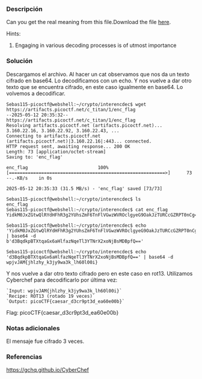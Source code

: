### Descripción
Can you get the real meaning from this file.Download the file [here](https://artifacts.picoctf.net/c_titan/1/enc_flag).

Hints:
1. Engaging in various decoding processes is of utmost importance

### Solución
Descargamos el archivo.
Al hacer un cat observamos que nos da un texto cifrado en base64.
Lo decodificamos con un echo.
Y nos vuelve a dar otro texto que se encuentra cifrado, en este caso igualmente en base64.
Lo volvemos a decodificar.
```
Sebas115-picoctf@webshell:~/crypto/interencdec$ wget https://artifacts.picoctf.net/c_titan/1/enc_flag
--2025-05-12 20:35:32--  https://artifacts.picoctf.net/c_titan/1/enc_flag
Resolving artifacts.picoctf.net (artifacts.picoctf.net)... 3.160.22.16, 3.160.22.92, 3.160.22.43, ...
Connecting to artifacts.picoctf.net (artifacts.picoctf.net)|3.160.22.16|:443... connected.
HTTP request sent, awaiting response... 200 OK
Length: 73 [application/octet-stream]
Saving to: 'enc_flag'

enc_flag                          100%[==========================================================>]      73  --.-KB/s    in 0s      

2025-05-12 20:35:33 (31.5 MB/s) - 'enc_flag' saved [73/73]

Sebas115-picoctf@webshell:~/crypto/interencdec$ ls
enc_flag
Sebas115-picoctf@webshell:~/crypto/interencdec$ cat enc_flag 
YidkM0JxZGtwQlRYdHFhR3g2YUhsZmF6TnFlVGwzWVROclgyeG9OakJzTURCcGZRPT0nCg==

Sebas115-picoctf@webshell:~/crypto/interencdec$ echo 'YidkM0JxZGtwQlRYdHFhR3g2YUhsZmF6TnFlVGwzWVROclgyeG9OakJzTURCcGZRPT0nCg==' | base64 -d
b'd3BqdkpBTXtqaGx6aHlfazNqeTl3YTNrX2xoNjBsMDBpfQ=='

Sebas115-picoctf@webshell:~/crypto/interencdec$ echo 'd3BqdkpBTXtqaGx6aHlfazNqeTl3YTNrX2xoNjBsMDBpfQ==' | base64 -d
wpjvJAM{jhlzhy_k3jy9wa3k_lh60l00i}
```

Y nos vuelve a dar otro texto cifrado pero en este caso en rot13.
Utilizamos Cyberchef para decodificarlo por última vez:
```
`Input: wpjvJAM{jhlzhy_k3jy9wa3k_lh60l00i}`
`Recipe: ROT13 (rotado 19 veces)`
`Output: picoCTF{caesar_d3cr9pt3d_ea60e00b}`
```

Flag:
picoCTF{caesar_d3cr9pt3d_ea60e00b}
### Notas adicionales
El mensaje fue cifrado 3 veces. 
### Referencias
https://gchq.github.io/CyberChef